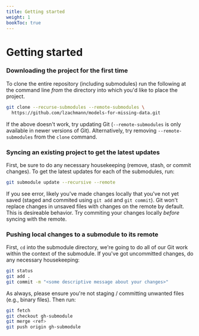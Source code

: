 ```yaml
---
title: Getting started
weight: 1
bookToc: true
---
```


# Getting started

### Downloading the project for the first time
To clone the entire repository (including submodules) run the following at the command line _from_ the directory into which you'd like to place the project.
```sh
git clone --recurse-submodules --remote-submodules \
  https://github.com/lzachmann/models-for-missing-data.git
```
If the above doesn't work, try updating Git (`--remote-submodules` is only available in newer versions of Git). Alternatively, try removing `--remote-submodules` from the `clone` command.

### Syncing an existing project to get the latest updates
First, be sure to do any necessary housekeeping (remove, stash, or commit changes). To get the latest updates for each of the submodules, run:
```sh
git submodule update --recursive --remote
```
<!-- git submodule update --checkout -->
<!-- git submodule update --remote docs/website/themes/hugo-cite -->
If you see error, likely you've made changes locally that you've not yet saved (staged and commited using `git add` and `git commit`). Git won't replace changes in unsaved files with changes on the remote by default. This is desireable behavior. Try commiting your changes locally _before_ syncing with the remote.

### Pushing local changes to a submodule to its remote
First, `cd` into the submodule directory, we're going to do all of our Git work within the context of the submodule. If you've got uncommitted changes, do any necessary housekeeping:
```sh
git status
git add .
git commit -m "<some descriptive message about your changes>"
```
As always, please ensure you're not staging / committing unwanted files (e.g., binary files). Then run:

```sh
git fetch
git checkout gh-submodule
git merge <ref>
git push origin gh-submodule
```

<!-- ### Checking out a specific ref / branch as opposed to a specific commit
```sh
git fetch --all
git checkout gh-submodule
```

### R and R packages
```R
update.packages(ask = FALSE)
``` -->

<!-- ### A special note to NPS users
You may need to disconnect from your VPN. -->
